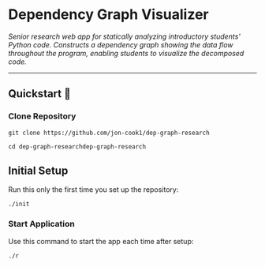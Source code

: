 # Dependency Graph Visualizer

_Senior research web app for statically analyzing introductory students' Python code. Constructs a dependency graph showing the data flow throughout the program, enabling students to visualize the decomposed code._

---

## Quickstart 🚀

### Clone Repository
```git clone https://github.com/jon-cook1/dep-graph-research```

```cd dep-graph-researchdep-graph-research```

## Initial Setup
Run this only the first time you set up the repository:

```./init```

### Start Application
Use this command to start the app each time after setup:

```./r```